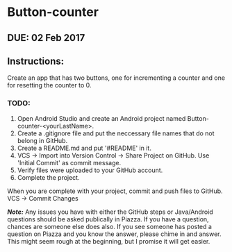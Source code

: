 # Button-counter

## DUE: 02 Feb 2017

## Instructions:

Create an app that has two buttons, one for incrementing a counter and one for resetting the counter to 0. 

### TODO:
1. Open Android Studio and create an Android project named Button-counter-\<yourLastName\>.
2. Create a .gitignore file and put the neccessary file names that do not belong in GitHub.
3. Create a README.md and put '\#README' in it.
4. VCS -> Import into Version Control -> Share Project on GitHub. Use 'Initial Commit' as commit message.
5. Verify files were uploaded to your GitHub account.
6. Complete the project.
 
 When you are complete with your project, commit and push files to GitHub. VCS -> Commit Changes
 
 ***Note:*** Any issues you have with either the GitHub steps or Java/Android questions should be asked publically in Piazza. If you have a question, chances are someone else does also. If you see someone has posted a question on Piazza and you know the answer, please chime in and answer. This might seem rough at the beginning, but I promise it will get easier.
